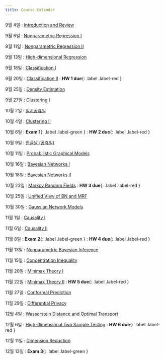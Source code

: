```yaml
---
title: Course Calendar
---
```


9월 4일
: [Introduction and Review](/fall23/assets/downloads/Introduction.pdf)

9월 6일
: [Nonparametric Regression I](/fall23/assets/downloads/lecture_2.pdf)

9월 11일
: [Nonparametric Regression II](/fall23/assets/downloads/lecture_2B.pdf)

9월 13일
: [High-dimensional Regression](#)

9월 18일
: [Classification I](#)

9월 20일
: [Classification II](#)
  :  **HW 1 due**{: .label .label-red }

9월 25일
: [Density Estimation](#)

9월 27일
: [Clustering I](#)

10월 2일
: [임시공휴일](#)

10월 4일
: [Clustering II](#)

10월 6일
: **Exam 1**{: .label .label-green }
  :  **HW 2 due**{: .label .label-red }

10월 9일
: [한글날 (공휴일)](#)

10월 11일
: [Probabilistic Graphical Models](#)

10월 16일
: [Bayesian Networks I](#)

10월 18일
: [Bayesian Networks II](#)

10월 23일
: [Markov Random Fields](#)
  :  **HW 3 due**{: .label .label-red }

10월 25일
: [Unified View of BN and MRF](#)

10월 30일
: [Gaussian Network Models](#)

11월 1일
: [Causality I](#)

11월 6일
: [Causality II](#)

11월 8일
: **Exam 2**{: .label .label-green }
  :  **HW 4 due**{: .label .label-red }

11월 13일
: [Nonparametric Bayesian Inference](#)

11월 15일
: [Concentration Inequality](#)

11월 20일
: [Minimax Theory I](#)

11월 22일
: [Minimax Theory II](#)
  :  **HW 5 due**{: .label .label-red }

11월 27일
: [Conformal Prediction](#)

11월 29일
: [Differential Privacy](#)

12월 4일
: [Wasserstein Distance and Optimal Transport](#)

12월 6일
: [High-dimensional Two Sample Testing](#)
  :  **HW 6 due**{: .label .label-red }

12월 11일
: [Dimension Reduction](#)

12월 13일
: **Exam 3**{: .label .label-green }